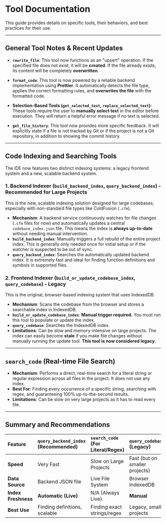 # Tool Documentation

This guide provides details on specific tools, their behaviors, and best practices for their use.

---

## General Tool Notes & Recent Updates

- **`rewrite_file`**: This tool now functions as an "upsert" operation. If the specified file does not exist, it will be **created**. If the file already exists, its content will be completely **overwritten**.

- **`format_code`**: This tool is now powered by a reliable backend implementation using **Prettier**. It automatically detects the file type, applies the correct formatting rules, and **overwrites the file** with the formatted code.

- **Selection-Based Tools (`get_selected_text`, `replace_selected_text`)**: These tools require the user to **manually select text** in the editor before execution. They will return a helpful error message if no text is selected.

- **`get_file_history`**: This tool now provides more specific feedback. It will explicitly state if a file is not tracked by Git or if the project is not a Git repository, in addition to showing the commit history.

---

## Code Indexing and Searching Tools

The IDE now features two distinct indexing systems: a legacy frontend system and a new, scalable backend system.

### 1. Backend Indexer (`build_backend_index`, `query_backend_index`) - **Recommended for Large Projects**

This is the new, scalable indexing solution designed for large codebases, especially with non-standard file types like ColdFusion (`.cfm`).

- **Mechanism**: A backend service continuously watches for file changes (`.cfm` files for now) and automatically updates a central `codebase_index.json` file. This means the index is **always up-to-date** without needing manual intervention.
- **`build_backend_index`**: Manually triggers a full rebuild of the entire project index. This is generally only needed once for initial setup or if the watcher is suspected to be out of sync.
- **`query_backend_index`**: Searches the automatically updated backend index. It is extremely fast and ideal for finding function definitions and symbols in supported files.

### 2. Frontend Indexer (`build_or_update_codebase_index`, `query_codebase`) - **Legacy**

This is the original, browser-based indexing system that uses IndexedDB.

- **Mechanism**: Scans the codebase from the browser and stores a searchable index in IndexedDB.
- **`build_or_update_codebase_index`**: **Manual trigger required.** You must run this tool to populate or update the index.
- **`query_codebase`**: Searches the IndexedDB index.
- **Limitations**: Can be slow and memory-intensive on large projects. The index can easily become **stale** if you make file changes without manually running the update tool. **This tool is now considered legacy.**

---

## `search_code` (Real-time File Search)

- **Mechanism**: Performs a direct, real-time search for a literal string or regular expression across all files in the project. It does not use any index.
- **Best For**: Finding every occurrence of a specific string, searching with regex, and guaranteeing 100% up-to-the-second results.
- **Limitations**: Can be slow on very large projects as it has to read every file.

---

## Summary and Recommendations

| Feature | `query_backend_index` (Recommended) | `search_code` (For Literal/Regex) | `query_codebase` (Legacy) |
| :--- | :--- | :--- | :--- |
| **Speed** | Very Fast | Slow on Large Projects | Fast (but on smaller projects) |
| **Data Source** | Backend JSON file | Live File System | Browser IndexedDB |
| **Index Freshness** | **Automatic (Live)** | N/A (Always Live) | **Manual** |
| **Best Use** | Finding definitions, scalable | Finding exact strings/regex | Legacy, small projects |
